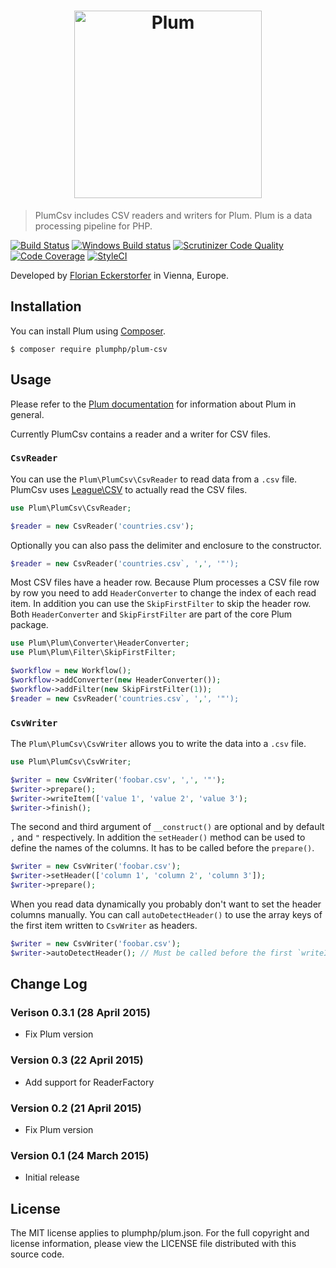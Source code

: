 <h1 align="center">
    <img src="http://cdn.florian.ec/plum-logo.svg" alt="Plum" width="300">
</h1>

> PlumCsv includes CSV readers and writers for Plum. Plum is a data processing pipeline for PHP.

[![Build Status](https://travis-ci.org/plumphp/plum-csv.svg?branch=master)](https://travis-ci.org/plumphp/plum-csv)
[![Windows Build status](https://ci.appveyor.com/api/projects/status/c5u6y1hlt0g2g79n?svg=true)](https://ci.appveyor.com/project/florianeckerstorfer/plum-csv)
[![Scrutinizer Code Quality](https://scrutinizer-ci.com/g/plumphp/plum-csv/badges/quality-score.png?b=master)](https://scrutinizer-ci.com/g/plumphp/plum-csv/?branch=master)
[![Code Coverage](https://scrutinizer-ci.com/g/plumphp/plum-csv/badges/coverage.png?b=master)](https://scrutinizer-ci.com/g/plumphp/plum-csv/?branch=master)
[![StyleCI](https://styleci.io/repos/30266459/shield)](https://styleci.io/repos/30266459)

Developed by [Florian Eckerstorfer](https://florian.ec) in Vienna, Europe.


Installation
------------

You can install Plum using [Composer](http://getcomposer.org).

```shell
$ composer require plumphp/plum-csv
```


Usage
-----

Please refer to the [Plum documentation](https://github.com/plumphp/plum/blob/master/docs/index.md) for information
about Plum in general.

Currently PlumCsv contains a reader and a writer for CSV files.

### `CsvReader`

You can use the `Plum\PlumCsv\CsvReader` to read data from a `.csv` file. PlumCsv uses
[League\CSV](https://github.com/thephpleague/csv) to actually read the CSV files.

```php
use Plum\PlumCsv\CsvReader;

$reader = new CsvReader('countries.csv');
```

Optionally you can also pass the delimiter and enclosure to the constructor.

```php
$reader = new CsvReader('countries.csv`, ',', '"');
```

Most CSV files have a header row. Because Plum processes a CSV file row by row you need to add `HeaderConverter` to
change the index of each read item. In addition you can use the `SkipFirstFilter` to skip the header row. Both
`HeaderConverter` and `SkipFirstFilter` are part of the core Plum package.

```php
use Plum\Plum\Converter\HeaderConverter;
use Plum\Plum\Filter\SkipFirstFilter;

$workflow = new Workflow();
$workflow->addConverter(new HeaderConverter());
$workflow->addFilter(new SkipFirstFilter(1));
$reader = new CsvReader('countries.csv`, ',', '"');
```

### `CsvWriter`

The `Plum\PlumCsv\CsvWriter` allows you to write the data into a `.csv` file.

```php
use Plum\PlumCsv\CsvWriter;

$writer = new CsvWriter('foobar.csv', ',', '"');
$writer->prepare();
$writer->writeItem(['value 1', 'value 2', 'value 3');
$writer->finish();
```

The second and third argument of `__construct()` are optional and by default `,` and `"` respectively. In addition
the `setHeader()` method can be used to define the names of the columns. It has to be called before the `prepare()`.

```php
$writer = new CsvWriter('foobar.csv');
$writer->setHeader(['column 1', 'column 2', 'column 3']);
$writer->prepare();
```

When you read data dynamically you probably don't want to set the header columns manually. You can call
`autoDetectHeader()` to use the array keys of the first item written to `CsvWriter` as headers.

```php
$writer = new CsvWriter('foobar.csv');
$writer->autoDetectHeader(); // Must be called before the first `writeItem()`
```



Change Log
----------

### Verison 0.3.1 (28 April 2015)

- Fix Plum version

### Version 0.3 (22 April 2015)

- Add support for ReaderFactory

### Version 0.2 (21 April 2015)

- Fix Plum version

### Version 0.1 (24 March 2015)

- Initial release


License
-------

The MIT license applies to plumphp/plum.json. For the full copyright and license information,
please view the LICENSE file distributed with this source code.
